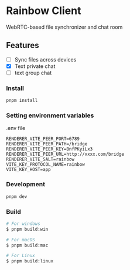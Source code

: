 # Rainbow Client

WebRTC-based file synchronizer and chat room

## Features

- [ ] Sync files across devices
- [X] Text private chat
- [ ] text group chat

### Install

```bash
pnpm install
```

### Setting environment variables

.env file

```env
RENDERER_VITE_PEER_PORT=6789
RENDERER_VITE_PEER_PATH=/bridge
RENDERER_VITE_PEER_KEY=BnfPKyiLx3
RENDERER_VITE_PEER_URL=http://xxxx.com/bridge
RENDERER_VITE_SALT=rainbow
VITE_KEY_PROTOCOL_NAME=rainbow
VITE_KEY_HOST=app
```

### Development

```bash
pnpm dev
```

### Build

```bash
# For windows
$ pnpm build:win

# For macOS
$ pnpm build:mac

# For Linux
$ pnpm build:linux
```
